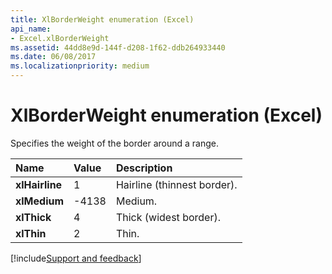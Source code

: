 ```yaml
---
title: XlBorderWeight enumeration (Excel)
api_name:
- Excel.xlBorderWeight
ms.assetid: 44dd8e9d-144f-d208-1f62-ddb264933440
ms.date: 06/08/2017
ms.localizationpriority: medium
---
```



# XlBorderWeight enumeration (Excel)

Specifies the weight of the border around a range.



|Name|Value|Description|
|:-----|:-----|:-----|
| **xlHairline**|1|Hairline (thinnest border).|
| **xlMedium**|-4138|Medium.|
| **xlThick**|4|Thick (widest border).|
| **xlThin**|2|Thin.|

[!include[Support and feedback](~/includes/feedback-boilerplate.md)]
